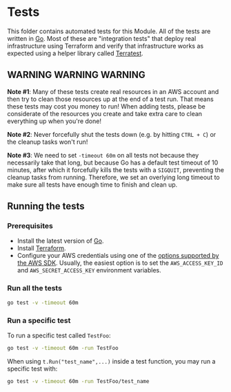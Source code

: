 # Tests

This folder contains automated tests for this Module. All of the tests are written in [Go](https://golang.org/).
Most of these are "integration tests" that deploy real infrastructure using Terraform and verify that infrastructure works as expected using a helper library called [Terratest](https://github.com/gruntwork-io/terratest).



## WARNING WARNING WARNING

**Note #1**: Many of these tests create real resources in an AWS account and then try to clean those resources up at the end of a test run. That means these tests may cost you money to run! When adding tests, please be considerate of the resources you create and take extra care to clean everything up when you're done!

**Note #2**: Never forcefully shut the tests down (e.g. by hitting `CTRL + C`) or the cleanup tasks won't run!

**Note #3**: We need to set `-timeout 60m` on all tests not because they necessarily take that long, but because Go has a default test timeout of 10 minutes, after which it forcefully kills the tests with a `SIGQUIT`, preventing the cleanup tasks from running. Therefore, we set an overlying long timeout to make sure all tests have enough time to finish and clean up.



## Running the tests

### Prerequisites

- Install the latest version of [Go](https://golang.org/).
- Install [Terraform](https://www.terraform.io/downloads.html).
- Configure your AWS credentials using one of the [options supported by the AWS SDK](http://docs.aws.amazon.com/sdk-for-java/v1/developer-guide/credentials.html). Usually, the easiest option is to set the `AWS_ACCESS_KEY_ID` and `AWS_SECRET_ACCESS_KEY` environment variables.



### Run all the tests

```bash
go test -v -timeout 60m
```


### Run a specific test

To run a specific test called `TestFoo`:

```bash
go test -v -timeout 60m -run TestFoo
```

When using `t.Run("test_name",...)` inside a test function, you may run a specific test with:
```bash
go test -v -timeout 60m -run TestFoo/test_name
```
